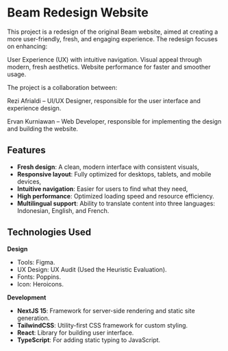 # Beam Redesign Website

This project is a redesign of the original Beam website, aimed at creating a more user-friendly, fresh, and engaging experience. The redesign focuses on enhancing:

User Experience (UX) with intuitive navigation.
Visual appeal through modern, fresh aesthetics.
Website performance for faster and smoother usage.

The project is a collaboration between:

Rezi Afrialdi – UI/UX Designer, responsible for the user interface and experience design.

Ervan Kurniawan – Web Developer, responsible for implementing the design and building the website.

## Features

- **Fresh design**: A clean, modern interface with consistent visuals,
- **Responsive layout**: Fully optimized for desktops, tablets, and mobile devices,
- **Intuitive navigation**: Easier for users to find what they need,
- **High performance**: Optimized loading speed and resource efficiency.
- **Multilingual support**: Ability to translate content into three languages: Indonesian, English, and French.

## Technologies Used

**Design**

- Tools: Figma.
- UX Design: UX Audit (Used the Heuristic Evaluation).
- Fonts: Poppins.
- Icon: Heroicons.

**Development**

- **NextJS 15**: Framework for server-side rendering and static site generation.
- **TailwindCSS**: Utility-first CSS framework for custom styling.
- **React**: Library for building user interface.
- **TypeScript**: For adding static typing to JavaScript.
